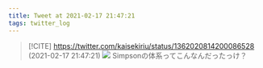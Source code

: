 ```yaml
---
title: Tweet at 2021-02-17 21:47:21
tags: twitter_log
---
```


> [!CITE] https://twitter.com/kaisekiriu/status/1362020814200086528 (2021-02-17 21:47:21)
> ![](https://twitter.com/kaisekiriu/status/1362020814200086528)
> Simpsonの体系ってこんなんだったっけ？
